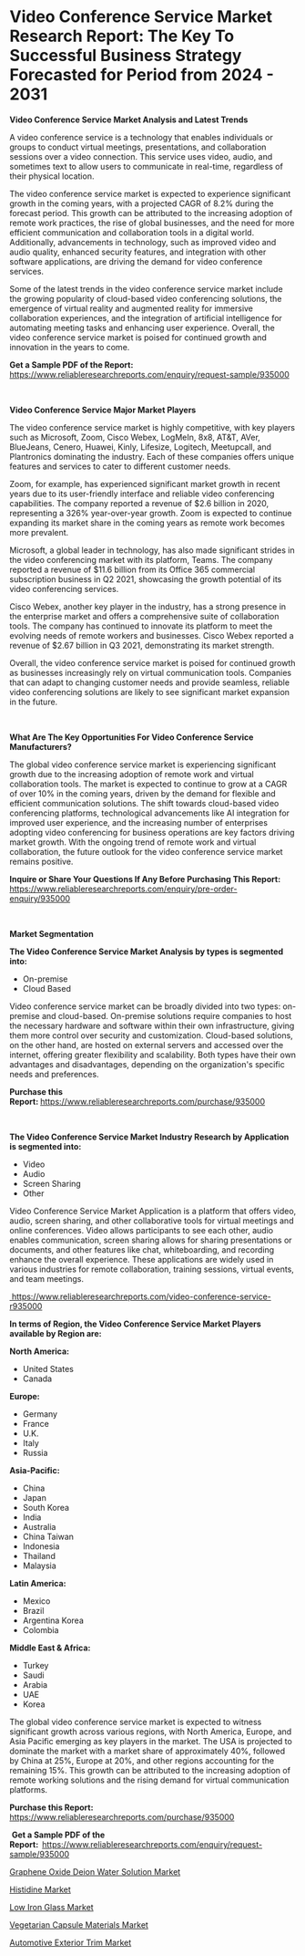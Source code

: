 <p><h1>Video Conference Service Market Research Report: The Key To Successful Business Strategy Forecasted for Period from 2024 - 2031</h1></p><p><strong>Video Conference Service Market Analysis and Latest Trends</strong></p>
<p><p>A video conference service is a technology that enables individuals or groups to conduct virtual meetings, presentations, and collaboration sessions over a video connection. This service uses video, audio, and sometimes text to allow users to communicate in real-time, regardless of their physical location.</p><p>The video conference service market is expected to experience significant growth in the coming years, with a projected CAGR of 8.2% during the forecast period. This growth can be attributed to the increasing adoption of remote work practices, the rise of global businesses, and the need for more efficient communication and collaboration tools in a digital world. Additionally, advancements in technology, such as improved video and audio quality, enhanced security features, and integration with other software applications, are driving the demand for video conference services.</p><p>Some of the latest trends in the video conference service market include the growing popularity of cloud-based video conferencing solutions, the emergence of virtual reality and augmented reality for immersive collaboration experiences, and the integration of artificial intelligence for automating meeting tasks and enhancing user experience. Overall, the video conference service market is poised for continued growth and innovation in the years to come.</p></p>
<p><strong>Get a Sample PDF of the Report:&nbsp;</strong> <a href="https://www.reliableresearchreports.com/enquiry/request-sample/935000">https://www.reliableresearchreports.com/enquiry/request-sample/935000</a></p>
<p>&nbsp;</p>
<p><strong>Video Conference Service Major Market Players</strong></p>
<p><p>The video conference service market is highly competitive, with key players such as Microsoft, Zoom, Cisco Webex, LogMeIn, 8x8, AT&T, AVer, BlueJeans, Cenero, Huawei, Kinly, Lifesize, Logitech, Meetupcall, and Plantronics dominating the industry. Each of these companies offers unique features and services to cater to different customer needs.</p><p>Zoom, for example, has experienced significant market growth in recent years due to its user-friendly interface and reliable video conferencing capabilities. The company reported a revenue of $2.6 billion in 2020, representing a 326% year-over-year growth. Zoom is expected to continue expanding its market share in the coming years as remote work becomes more prevalent.</p><p>Microsoft, a global leader in technology, has also made significant strides in the video conferencing market with its platform, Teams. The company reported a revenue of $11.6 billion from its Office 365 commercial subscription business in Q2 2021, showcasing the growth potential of its video conferencing services.</p><p>Cisco Webex, another key player in the industry, has a strong presence in the enterprise market and offers a comprehensive suite of collaboration tools. The company has continued to innovate its platform to meet the evolving needs of remote workers and businesses. Cisco Webex reported a revenue of $2.67 billion in Q3 2021, demonstrating its market strength.</p><p>Overall, the video conference service market is poised for continued growth as businesses increasingly rely on virtual communication tools. Companies that can adapt to changing customer needs and provide seamless, reliable video conferencing solutions are likely to see significant market expansion in the future.</p></p>
<p>&nbsp;</p>
<p><strong>What Are The Key Opportunities For Video Conference Service Manufacturers?</strong></p>
<p><p>The global video conference service market is experiencing significant growth due to the increasing adoption of remote work and virtual collaboration tools. The market is expected to continue to grow at a CAGR of over 10% in the coming years, driven by the demand for flexible and efficient communication solutions. The shift towards cloud-based video conferencing platforms, technological advancements like AI integration for improved user experience, and the increasing number of enterprises adopting video conferencing for business operations are key factors driving market growth. With the ongoing trend of remote work and virtual collaboration, the future outlook for the video conference service market remains positive.</p></p>
<p><strong>Inquire or Share Your Questions If Any Before Purchasing This Report:</strong> <a href="https://www.reliableresearchreports.com/enquiry/pre-order-enquiry/935000">https://www.reliableresearchreports.com/enquiry/pre-order-enquiry/935000</a></p>
<p>&nbsp;</p>
<p><strong>Market Segmentation</strong></p>
<p><strong>The Video Conference Service Market Analysis by types is segmented into:</strong></p>
<p><ul><li>On-premise</li><li>Cloud Based</li></ul></p>
<p><p>Video conference service market can be broadly divided into two types: on-premise and cloud-based. On-premise solutions require companies to host the necessary hardware and software within their own infrastructure, giving them more control over security and customization. Cloud-based solutions, on the other hand, are hosted on external servers and accessed over the internet, offering greater flexibility and scalability. Both types have their own advantages and disadvantages, depending on the organization's specific needs and preferences.</p></p>
<p><strong>Purchase this Report:&nbsp;</strong><a href="https://www.reliableresearchreports.com/purchase/935000">https://www.reliableresearchreports.com/purchase/935000</a></p>
<p>&nbsp;</p>
<p><strong>The Video Conference Service Market Industry Research by Application is segmented into:</strong></p>
<p><ul><li>Video</li><li>Audio</li><li>Screen Sharing</li><li>Other</li></ul></p>
<p><p>Video Conference Service Market Application is a platform that offers video, audio, screen sharing, and other collaborative tools for virtual meetings and online conferences. Video allows participants to see each other, audio enables communication, screen sharing allows for sharing presentations or documents, and other features like chat, whiteboarding, and recording enhance the overall experience. These applications are widely used in various industries for remote collaboration, training sessions, virtual events, and team meetings.</p></p>
<p><a href="https://www.reliableresearchreports.com/video-conference-service-r935000">&nbsp;https://www.reliableresearchreports.com/video-conference-service-r935000</a></p>
<p><strong>In terms of Region, the Video Conference Service Market Players available by Region are:</strong></p>
<p>
    <p> <strong> North America: </strong>
        <ul>
            <li>United States</li>
            <li>Canada</li>
        </ul>
        </p> 
    <p> <strong> Europe: </strong>
        <ul>
            <li>Germany</li>
            <li>France</li>
            <li>U.K.</li>
            <li>Italy</li>
            <li>Russia</li>
        </ul>
        </p> 
    <p> <strong> Asia-Pacific: </strong>
        <ul>
            <li>China</li>
            <li>Japan</li>
            <li>South Korea</li>
            <li>India</li>
            <li>Australia</li>
            <li>China Taiwan</li>
            <li>Indonesia</li>
            <li>Thailand</li>
            <li>Malaysia</li>
        </ul>
        </p> 
    <p> <strong> Latin America: </strong>
        <ul>
            <li>Mexico</li>
            <li>Brazil</li>
            <li>Argentina Korea</li>
            <li>Colombia</li>
        </ul>
        </p> 
    <p> <strong> Middle East & Africa: </strong>
        <ul>
            <li>Turkey</li>
            <li>Saudi</li>
            <li>Arabia</li>
            <li>UAE</li>
            <li>Korea</li>
        </ul>
    </p>
    </p>
<p><p>The global video conference service market is expected to witness significant growth across various regions, with North America, Europe, and Asia Pacific emerging as key players in the market. The USA is projected to dominate the market with a market share of approximately 40%, followed by China at 25%, Europe at 20%, and other regions accounting for the remaining 15%. This growth can be attributed to the increasing adoption of remote working solutions and the rising demand for virtual communication platforms.</p></p>
<p><strong>Purchase this Report: </strong><a href="https://www.reliableresearchreports.com/purchase/935000">https://www.reliableresearchreports.com/purchase/935000</a></p>
<p>&nbsp;<strong>Get a Sample PDF of the Report:&nbsp;&nbsp;</strong><a href="https://www.reliableresearchreports.com/enquiry/request-sample/935000">https://www.reliableresearchreports.com/enquiry/request-sample/935000</a></p>
<p><strong></strong></p>
<p><p><a href="https://www.linkedin.com/pulse/phene-oxide-deion-water-solution-market-trends-analysis-opportunities-cxzif?trackingId=jU62wO0RQZ6evaTLeOzDLQ%3D%3D">Graphene Oxide Deion Water Solution Market</a></p><p><a href="https://github.com/thereveren80/Market-Research-Report-List-1/blob/main/histidine-market.md">Histidine Market</a></p><p><a href="https://github.com/alexcrou8/Market-Research-Report-List-1/blob/main/low-iron-glass-market.md">Low Iron Glass Market</a></p><p><a href="https://www.linkedin.com/pulse/global-vegetarian-capsule-materials-market-focus-product-type-dzbcf?trackingId=71WQ6ohAQXGGRkEoTK85Lw%3D%3D">Vegetarian Capsule Materials Market</a></p><p><a href="https://github.com/Krdamani25/Market-Research-Report-List-1/blob/main/automotive-exterior-trim-market.md">Automotive Exterior Trim Market</a></p></p>